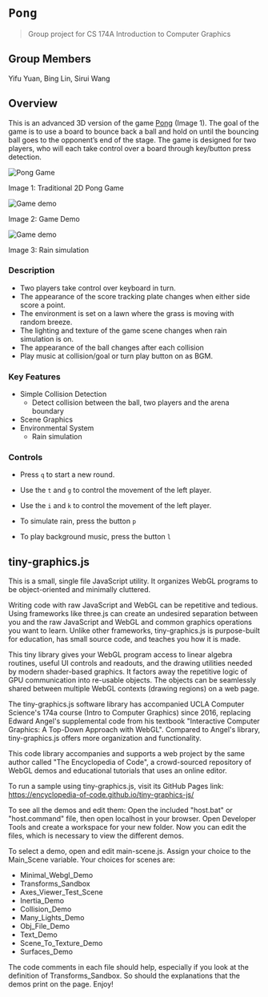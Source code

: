 # `Pong` 
> Group project for CS 174A Introduction to Computer Graphics
>
## Group Members
Yifu Yuan, Bing Lin, Sirui Wang

## Overview
This is an advanced 3D version of the game [Pong](https://en.wikipedia.org/wiki/Pong) (Image 1). The goal of the game is to use a board to bounce back a ball and hold on until the bouncing ball goes to the opponent’s end of the stage. The game is designed for two players, who will each take control over a board through key/button press detection. 

![Pong Game](https://i.pinimg.com/originals/f1/22/c3/f122c306a0ce2fec19b5c37e4d459e9f.gif)

Image 1: Traditional 2D Pong Game


![Game demo](https://github.com/ninablin/Pong/blob/master/assets/demo.gif)

Image 2: Game Demo


![Game demo](https://github.com/ninablin/Pong/blob/master/assets/rain-demo.gif)

Image 3: Rain simulation


### Description
- Two players take control over keyboard in turn.
- The appearance of the score tracking plate changes when either side score a point.
- The environment is set on a lawn where the grass is moving with random breeze.
- The lighting and texture of the game scene changes when rain simulation is on.
- The appearance of the ball changes after each collision
- Play music at collision/goal or turn play button on as BGM.

### Key Features
- Simple Collision Detection
    - Detect collision between the ball, two players and the arena boundary
- Scene Graphics
- Environmental System 
    - Rain simulation

### Controls
- Press `q` to start a new round. 

- Use the `t` and `g` to control the movement of the left player.

- Use the `i` and `k` to control the movement of the left player.

- To simulate rain, press the button `p`

- To play background music, press the button `l`




## tiny-graphics.js
This is a small, single file JavaScript utility.  It organizes WebGL programs to be object-oriented and minimally cluttered.  

Writing code with raw JavaScript and WebGL can be repetitive and tedious.  Using frameworks like three.js can create an undesired separation between you and the raw JavaScript and WebGL and common graphics operations you want to learn.  Unlike other frameworks, tiny-graphics.js is purpose-built for education, has small source code, and teaches you how it is made.

This tiny library gives your WebGL program access to linear algebra routines, useful UI controls and readouts, and the drawing utilities needed by modern shader-based graphics.  It factors away the repetitive logic of GPU communication into re-usable objects.  The objects can be seamlessly shared between multiple WebGL contexts (drawing regions) on a web page.

The tiny-graphics.js software library has accompanied UCLA Computer Science's 174a course (Intro to Computer Graphics) since 2016, replacing Edward Angel's supplemental code from his textbook "Interactive Computer Graphics: A Top-Down Approach with WebGL".  Compared to Angel's library, tiny-graphics.js offers more organization and functionality.

This code library accompanies and supports a web project by the same author called "The Encyclopedia of Code", a crowd-sourced repository of WebGL demos and educational tutorials that uses an online editor.

To run a sample using tiny-graphics.js, visit its GitHub Pages link: https://encyclopedia-of-code.github.io/tiny-graphics-js/

To see all the demos and edit them:  Open the included "host.bat" or "host.command" file, then open localhost in your browser.  Open Developer Tools and create a workspace for your new folder.  Now you can edit the files, which is necessary to view the different demos.

To select a demo, open and edit main-scene.js.  Assign your choice to the Main_Scene variable.  Your choices for scenes are:

* Minimal_Webgl_Demo
* Transforms_Sandbox
* Axes_Viewer_Test_Scene
* Inertia_Demo
* Collision_Demo
* Many_Lights_Demo
* Obj_File_Demo
* Text_Demo
* Scene_To_Texture_Demo
* Surfaces_Demo

The code comments in each file should help, especially if you look at the definition of Transforms_Sandbox.  So should the explanations that the demos print on the page.  Enjoy!
